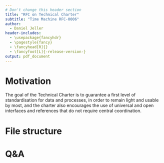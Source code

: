 ```yaml
---
# Don't change this header section
title: "RFC on Technical Charter"
subtitle: "Time Machine RFC-0006"
author:
  - Daniel Jeller
header-includes:
  - \usepackage{fancyhdr}
  - \pagestyle{fancy}
  - \fancyhead[R]{}
  - \fancyfoot[L]{-release-version-}
output: pdf_document
---
```


# Motivation

The goal of the Technical Charter is to guarantee a first level of
standardisation for data and processes, in order to remain light and usable by
most, and the charter also encourages the use of universal and open interfaces
and references that do not require central coordination.

# File structure

# Q&A

<!-- Footnote area: Please keep the list of footnotes sorted alphabetically to simplify managing them -->

